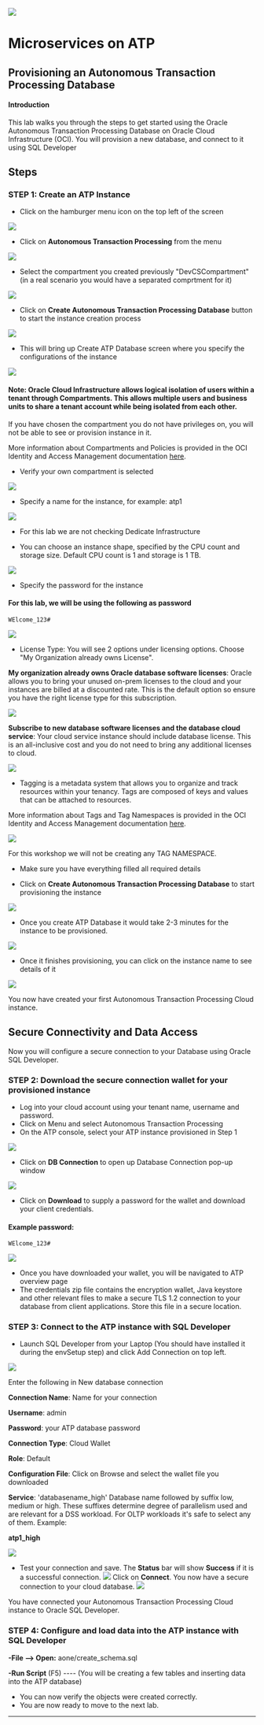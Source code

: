 
![](../../common/images/customer.logo2.png)

# Microservices on ATP

## Provisioning an Autonomous Transaction Processing Database


#### **Introduction**

This lab walks you through the steps to get started using the Oracle Autonomous Transaction Processing Database on Oracle Cloud Infrastructure (OCI). You will provision a new database, and connect to it using SQL Developer



## Steps



### **STEP 1: Create an ATP Instance**

-  Click on the hamburger menu icon on the top left of the screen

![](./images/100/Picture100-20.jpeg)

-  Click on **Autonomous Transaction Processing** from the menu

![](./images/100/Picture100-21.jpeg)

- Select the compartment you created previously "DevCSCompartment" (in a real scenario you would have a separated comprtment for it)

![](./images/100/DemoComp.png)

-  Click on **Create Autonomous Transaction Processing Database** button to start the instance creation process

![](./images/100/Picture100-23.jpeg)

-  This will bring up Create ATP Database screen where you specify the configurations of the instance

![](./images/100/Picture100-24.png)


#### Note: Oracle Cloud Infrastructure allows logical isolation of users within a tenant through Compartments. This allows multiple users and business units to share a tenant account while being isolated from each other.

If you have chosen the compartment you do not have privileges on, you will not be able to see or provision instance in it.

More information about Compartments and Policies is provided in the OCI Identity and Access Management documentation [here](https://docs.cloud.oracle.com/iaas/Content/Identity/Tasks/managingcompartments.htm?tocpath=Services%7CIAM%7C_____13).

-  Verify your own compartment is selected

![](./images/100/Picture100-26.jpeg)

-  Specify a name for the instance, for example: atp1

![](./images/100/Picture100-27.jpeg)

- For this lab we are not checking Dedicate Infrastructure

-  You can choose an instance shape, specified by the CPU count and storage size. Default CPU count is 1 and storage is 1 TB.

![](./images/100/Picture100-28.jpeg)

-  Specify the password for the instance

#### For this lab, we will be using the following as password

```
WElcome_123#
```

![](./images/100/Picture100-29.jpeg)

- License Type: You will see 2 options under licensing options. Choose "My Organization already owns License".

**My organization already owns Oracle database software licenses**: Oracle allows you to bring your unused on-prem licenses to the cloud and your instances are billed at a discounted rate. This is the default option so ensure you have the right license type for this subscription.

![](./images/100/Picture100-34.jpeg)


**Subscribe to new database software licenses and the database cloud service**: Your cloud service instance should include database license. This is an all-inclusive cost and you do not need to bring any additional licenses to cloud.

![](./images/100/Picture100-35.jpeg)

- Tagging is a metadata system that allows you to organize and track resources within your tenancy. Tags are composed of keys and values that can be attached to resources. 

More information about Tags and Tag Namespaces is provided in the OCI Identity and Access Management documentation [here](https://docs.cloud.oracle.com/iaas/Content/Identity/Concepts/taggingoverview.htm).


![](./images/100/Picture100-36.jpeg)

For this workshop we will not be creating any TAG NAMESPACE. 

- Make sure you have everything filled all required details

-  Click on **Create Autonomous Transaction Processing Database** to start provisioning the instance

![](./images/100/Picture100-31.jpeg)

- Once you create ATP Database it would take 2-3 minutes for the instance to be provisioned.

![](./images/100/Picture100-32.jpeg)

-  Once it finishes provisioning, you can click on the instance name to see details of it

![](./images/100/Picture100-33.jpeg)

You now have created your first Autonomous Transaction Processing Cloud instance.


## Secure Connectivity and Data Access

Now you will configure a secure connection to your Database using Oracle SQL Developer.


### **STEP 2: Download the secure connection wallet for your provisioned instance**

- Log into your cloud account using your tenant name, username and password.
- Click on Menu and select Autonomous Transaction Processing
- On the ATP console, select your ATP instance provisioned in Step 1

![](/Users/jleemans/dev/github/cloudtestdrive/AppDev/ATP-OKE/images/200/Picture200-1.png)

- Click on  **DB Connection** to open up Database Connection pop-up window

![](/Users/jleemans/dev/github/cloudtestdrive/AppDev/ATP-OKE/images/200/Picture200-2.png)

- Click on **Download** to supply a password for the wallet and download your client credentials.

#### Example password:

```
WElcome_123#
```

![](/Users/jleemans/dev/github/cloudtestdrive/AppDev/ATP-OKE/images/200/Picture200-3.png)

- Once you have downloaded your wallet, you will be navigated to ATP overview page
- The credentials zip file contains the encryption wallet, Java keystore and other relevant files to make a secure TLS 1.2 connection to your database from client applications. Store this file in a secure location.

### **STEP 3: Connect to the ATP instance with SQL Developer**

- Launch SQL Developer from your Laptop (You should have installed it during the envSetup step) and click Add Connection on top left.

![](/Users/jleemans/dev/github/cloudtestdrive/AppDev/ATP-OKE/images/200/Picture200-7.png)

Enter the following in New database connection

**Connection Name**: Name for your connection

**Username**: admin

**Password**: your ATP database password

**Connection Type**: Cloud Wallet

**Role**: Default

**Configuration File**: Click on Browse and select the wallet file you downloaded

**Service**: 'databasename_high' Database name followed by suffix low, medium or high. These suffixes determine degree of parallelism used and are relevant for a DSS workload. For OLTP workloads it's safe to select any of them. Example: 

**atp1_high**

![](/Users/jleemans/dev/github/cloudtestdrive/AppDev/ATP-OKE/images/200/Picture200-8.png)
- Test your connection and save. The **Status** bar will show **Success** if it is a successful connection.
![](/Users/jleemans/dev/github/cloudtestdrive/AppDev/ATP-OKE/images/200/Picture200-9.png)
Click on **Connect**. You now have a secure connection to your cloud database.
![](/Users/jleemans/dev/github/cloudtestdrive/AppDev/ATP-OKE/images/200/Picture200-10.png)

You have connected your Autonomous Transaction Processing Cloud instance to Oracle SQL Developer.

### **STEP 4: Configure and load data into the ATP instance with SQL Developer**

**-File --> Open:** aone/create_schema.sql

**-Run Script** (F5) ---- (You will be creating a few tables and inserting data into the ATP database)

- You can now verify the objects were created correctly.
- You are now ready to move to the next lab.

------

